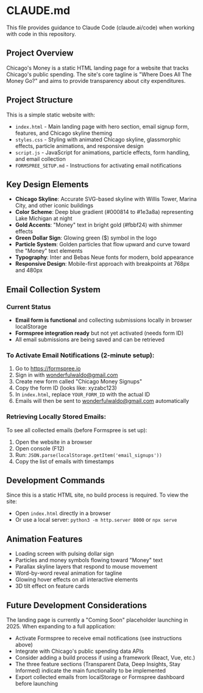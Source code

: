 # CLAUDE.md

This file provides guidance to Claude Code (claude.ai/code) when working with code in this repository.

## Project Overview

Chicago's Money is a static HTML landing page for a website that tracks Chicago's public spending. The site's core tagline is "Where Does All The Money Go?" and aims to provide transparency about city expenditures.

## Project Structure

This is a simple static website with:
- `index.html` - Main landing page with hero section, email signup form, features, and Chicago skyline theming
- `styles.css` - Styling with animated Chicago skyline, glassmorphic effects, particle animations, and responsive design
- `script.js` - JavaScript for animations, particle effects, form handling, and email collection
- `FORMSPREE_SETUP.md` - Instructions for activating email notifications

## Key Design Elements

- **Chicago Skyline**: Accurate SVG-based skyline with Willis Tower, Marina City, and other iconic buildings
- **Color Scheme**: Deep blue gradient (#000814 to #1e3a8a) representing Lake Michigan at night
- **Gold Accents**: "Money" text in bright gold (#fbbf24) with shimmer effects
- **Green Dollar Sign**: Glowing green ($) symbol in the logo
- **Particle System**: Golden particles that flow upward and curve toward the "Money" text elements
- **Typography**: Inter and Bebas Neue fonts for modern, bold appearance
- **Responsive Design**: Mobile-first approach with breakpoints at 768px and 480px

## Email Collection System

### Current Status
- **Email form is functional** and collecting submissions locally in browser localStorage
- **Formspree integration ready** but not yet activated (needs form ID)
- All email submissions are being saved and can be retrieved

### To Activate Email Notifications (2-minute setup):
1. Go to https://formspree.io
2. Sign in with wonderfulwaldo@gmail.com
3. Create new form called "Chicago Money Signups"
4. Copy the form ID (looks like: xyzabc123)
5. In `index.html`, replace `YOUR_FORM_ID` with the actual ID
6. Emails will then be sent to wonderfulwaldo@gmail.com automatically

### Retrieving Locally Stored Emails:
To see all collected emails (before Formspree is set up):
1. Open the website in a browser
2. Open console (F12)
3. Run: `JSON.parse(localStorage.getItem('email_signups'))`
4. Copy the list of emails with timestamps

## Development Commands

Since this is a static HTML site, no build process is required. To view the site:
- Open `index.html` directly in a browser
- Or use a local server: `python3 -m http.server 8000` or `npx serve`

## Animation Features

- Loading screen with pulsing dollar sign
- Particles and money symbols flowing toward "Money" text
- Parallax skyline layers that respond to mouse movement
- Word-by-word reveal animation for tagline
- Glowing hover effects on all interactive elements
- 3D tilt effect on feature cards

## Future Development Considerations

The landing page is currently a "Coming Soon" placeholder launching in 2025. When expanding to a full application:
- Activate Formspree to receive email notifications (see instructions above)
- Integrate with Chicago's public spending data APIs
- Consider adding a build process if using a framework (React, Vue, etc.)
- The three feature sections (Transparent Data, Deep Insights, Stay Informed) indicate the main functionality to be implemented
- Export collected emails from localStorage or Formspree dashboard before launching